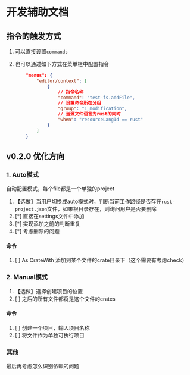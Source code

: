 # 开发辅助文档

## 指令的触发方式
1. 可以直接设置`commands`
2. 也可以通过如下方式在菜单栏中配置指令

    ```json
        "menus": {
            "editor/context": [
                {  
                    // 指令名称
                    "command": "test-fs.addFile",
                    // 设置命令所在分组
                    "group": "1_modification",
                    // 当源文件语言为rust的同时
                    "when": "resourceLangId == rust"
                }
            ]
        }
    ```

## v0.2.0 优化方向

### 1. Auto模式
自动配置模式，每个file都是一个单独的project
1. 【选做】当用户切换成auto模式时，判断当前工作路径是否存在`rust-project.json`文件，如果根目录存在，则询问用户是否要删除
2. [*] 直接在settings文件中添加
3. [*] 实现添加之前的判断重复
4. [*] 考虑删除的问题

#### 命令
1. [ ] As CrateWith 添加到某个文件的crate目录下（这个需要有考虑check）

### 2. Manual模式
1. 【选做】选择创建项目的位置
2. [ ] 之后的所有文件都将是这个文件的crates

#### 命令
1. [ ] 创建一个项目，输入项目名称
2. [ ] 将文件作为单独可执行项目

### 其他

最后再考虑怎么识别依赖的问题